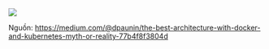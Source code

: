 <img src=https://i.imgur.com/Fe8a9nj.png>

Nguồn: https://medium.com/@dpaunin/the-best-architecture-with-docker-and-kubernetes-myth-or-reality-77b4f8f3804d
